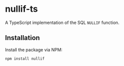 # nullif-ts

A TypeScript implementation of the SQL `NULLIF` function.

## Installation

Install the package via NPM:

```bash
npm install nullif
